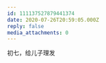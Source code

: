 ```yaml
---
id: 111137527879441374
date: 2020-07-26T20:59:05.000Z
reply: false
media_attachments: 0
---
```


初七，给儿子理发

